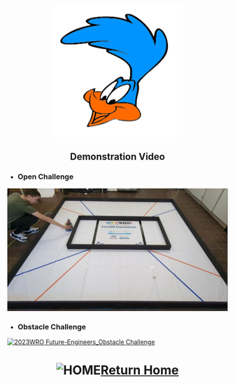 <div align="center"><img src="../other/Roadrunners_log_klein_trans.png" width="300" alt=" logo"></div>

## <div align="center">Demonstration Video</div> 
- ### Open Challenge
[![2023WRO Future-Engineers_qualifying-round](open2.jpeg)](https://youtu.be/9e9fYzA-SUU?si=POLWB3OtnwdYaYEJ "open challange1") 

- ### Obstacle Challenge
[![2023WRO Future-Engineers_Obstacle Challenge](./img/Obstacle_Challenge.jpg)](https://youtu.be/CwvGDfQJ8cQ "2023WRO Future-Engineers_Obstacle Challenge")

# <div align="center">![HOME](../other/img/Home.png)[Return Home](../)</div>  


